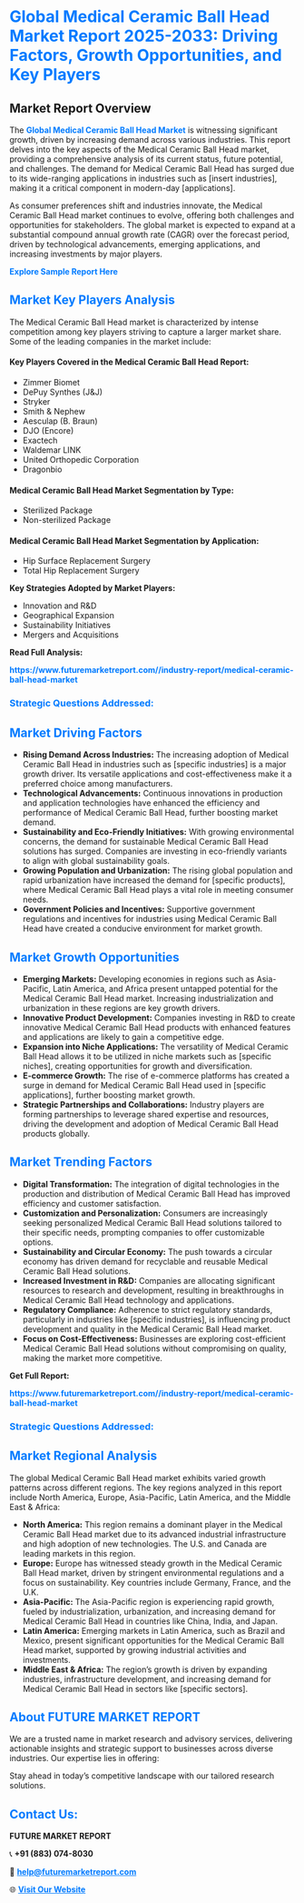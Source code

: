 <h1 style="color: #007BFF;">Global Medical Ceramic Ball Head Market Report 2025-2033: Driving Factors, Growth Opportunities, and Key Players</h1>

<section id="overview">
<h2>Market Report Overview</h2>
<p>The <a href="https://www.futuremarketreport.com//industry-report/medical-ceramic-ball-head-market" style="color: #007BFF; text-decoration: none;"><strong>Global Medical Ceramic Ball Head Market</strong></a> is witnessing significant growth, driven by increasing demand across various industries. This report delves into the key aspects of the Medical Ceramic Ball Head market, providing a comprehensive analysis of its current status, future potential, and challenges. The demand for Medical Ceramic Ball Head has surged due to its wide-ranging applications in industries such as [insert industries], making it a critical component in modern-day [applications].</p>
<p>As consumer preferences shift and industries innovate, the Medical Ceramic Ball Head market continues to evolve, offering both challenges and opportunities for stakeholders. The global market is expected to expand at a substantial compound annual growth rate (CAGR) over the forecast period, driven by technological advancements, emerging applications, and increasing investments by major players.</p>
</section>

<section id="overview">
<p><a href="https://www.futuremarketreport.com//request-sample/reportId=57853" style="color: #007BFF; text-decoration: none;"><strong>Explore Sample Report Here</strong></a></p>
</section>

<section id="key-players">
<h2 style="color: #007BFF;">Market Key Players Analysis</h2>
<p>The Medical Ceramic Ball Head market is characterized by intense competition among key players striving to capture a larger market share. Some of the leading companies in the market include:</p>
<h4>Key Players Covered in the Medical Ceramic Ball Head Report:</h4>
<ul><li>Zimmer Biomet</li><li>DePuy Synthes (J&amp;J)</li><li>Stryker</li><li>Smith &amp; Nephew</li><li>Aesculap (B. Braun)</li><li>DJO (Encore)</li><li>Exactech</li><li>Waldemar LINK</li><li>United Orthopedic Corporation</li><li>Dragonbio</li></ul>
<h4>Medical Ceramic Ball Head Market Segmentation by Type:</h4>
<ul><li>Sterilized Package</li><li>Non-sterilized Package</li></ul>

<h4>Medical Ceramic Ball Head Market Segmentation by Application:</h4>
<ul><li>Hip Surface Replacement Surgery</li><li>Total Hip Replacement Surgery</li></ul>
<p><strong>Key Strategies Adopted by Market Players:</strong></p>
<ul>
<li>Innovation and R&D</li>
<li>Geographical Expansion</li>
<li>Sustainability Initiatives</li>
<li>Mergers and Acquisitions</li>
</ul>
</section>

<section>
<p><strong>Read Full Analysis: </strong></p><a href="https://www.futuremarketreport.com//industry-report/medical-ceramic-ball-head-market" style="color: #007BFF; text-decoration: none;"><strong>https://www.futuremarketreport.com//industry-report/medical-ceramic-ball-head-market</strong></a>
<h3 style="color: #007BFF;">Strategic Questions Addressed:</h3>
</section>

<section id="driving-factors">
<h2 style="color: #007BFF;">Market Driving Factors</h2>
<ul>
<li><strong>Rising Demand Across Industries:</strong> The increasing adoption of Medical Ceramic Ball Head in industries such as [specific industries] is a major growth driver. Its versatile applications and cost-effectiveness make it a preferred choice among manufacturers.</li>
<li><strong>Technological Advancements:</strong> Continuous innovations in production and application technologies have enhanced the efficiency and performance of Medical Ceramic Ball Head, further boosting market demand.</li>
<li><strong>Sustainability and Eco-Friendly Initiatives:</strong> With growing environmental concerns, the demand for sustainable Medical Ceramic Ball Head solutions has surged. Companies are investing in eco-friendly variants to align with global sustainability goals.</li>
<li><strong>Growing Population and Urbanization:</strong> The rising global population and rapid urbanization have increased the demand for [specific products], where Medical Ceramic Ball Head plays a vital role in meeting consumer needs.</li>
<li><strong>Government Policies and Incentives:</strong> Supportive government regulations and incentives for industries using Medical Ceramic Ball Head have created a conducive environment for market growth.</li>
</ul>
</section>

<section id="growth-opportunities">
<h2 style="color: #007BFF;">Market Growth Opportunities</h2>
<ul>
<li><strong>Emerging Markets:</strong> Developing economies in regions such as Asia-Pacific, Latin America, and Africa present untapped potential for the Medical Ceramic Ball Head market. Increasing industrialization and urbanization in these regions are key growth drivers.</li>
<li><strong>Innovative Product Development:</strong> Companies investing in R&D to create innovative Medical Ceramic Ball Head products with enhanced features and applications are likely to gain a competitive edge.</li>
<li><strong>Expansion into Niche Applications:</strong> The versatility of Medical Ceramic Ball Head allows it to be utilized in niche markets such as [specific niches], creating opportunities for growth and diversification.</li>
<li><strong>E-commerce Growth:</strong> The rise of e-commerce platforms has created a surge in demand for Medical Ceramic Ball Head used in [specific applications], further boosting market growth.</li>
<li><strong>Strategic Partnerships and Collaborations:</strong> Industry players are forming partnerships to leverage shared expertise and resources, driving the development and adoption of Medical Ceramic Ball Head products globally.</li>
</ul>
</section>

<section id="trending-factors">
<h2 style="color: #007BFF;">Market Trending Factors</h2>
<ul>
<li><strong>Digital Transformation:</strong> The integration of digital technologies in the production and distribution of Medical Ceramic Ball Head has improved efficiency and customer satisfaction.</li>
<li><strong>Customization and Personalization:</strong> Consumers are increasingly seeking personalized Medical Ceramic Ball Head solutions tailored to their specific needs, prompting companies to offer customizable options.</li>
<li><strong>Sustainability and Circular Economy:</strong> The push towards a circular economy has driven demand for recyclable and reusable Medical Ceramic Ball Head solutions.</li>
<li><strong>Increased Investment in R&D:</strong> Companies are allocating significant resources to research and development, resulting in breakthroughs in Medical Ceramic Ball Head technology and applications.</li>
<li><strong>Regulatory Compliance:</strong> Adherence to strict regulatory standards, particularly in industries like [specific industries], is influencing product development and quality in the Medical Ceramic Ball Head market.</li>
<li><strong>Focus on Cost-Effectiveness:</strong> Businesses are exploring cost-efficient Medical Ceramic Ball Head solutions without compromising on quality, making the market more competitive.</li>
</ul>
</section>

<section>
<p><strong>Get Full Report: </strong></p><a href="https://www.futuremarketreport.com//industry-report/medical-ceramic-ball-head-market" style="color: #007BFF; text-decoration: none;"><strong>https://www.futuremarketreport.com//industry-report/medical-ceramic-ball-head-market</strong></a>
<h3 style="color: #007BFF;">Strategic Questions Addressed:</h3>
</section>


<section id="regional-analysis">
<h2 style="color: #007BFF;">Market Regional Analysis</h2>
<p>The global Medical Ceramic Ball Head market exhibits varied growth patterns across different regions. The key regions analyzed in this report include North America, Europe, Asia-Pacific, Latin America, and the Middle East & Africa:</p>
<ul>
<li><strong>North America:</strong> This region remains a dominant player in the Medical Ceramic Ball Head market due to its advanced industrial infrastructure and high adoption of new technologies. The U.S. and Canada are leading markets in this region.</li>
<li><strong>Europe:</strong> Europe has witnessed steady growth in the Medical Ceramic Ball Head market, driven by stringent environmental regulations and a focus on sustainability. Key countries include Germany, France, and the U.K.</li>
<li><strong>Asia-Pacific:</strong> The Asia-Pacific region is experiencing rapid growth, fueled by industrialization, urbanization, and increasing demand for Medical Ceramic Ball Head in countries like China, India, and Japan.</li>
<li><strong>Latin America:</strong> Emerging markets in Latin America, such as Brazil and Mexico, present significant opportunities for the Medical Ceramic Ball Head market, supported by growing industrial activities and investments.</li>
<li><strong>Middle East & Africa:</strong> The region’s growth is driven by expanding industries, infrastructure development, and increasing demand for Medical Ceramic Ball Head in sectors like [specific sectors].</li>
</ul>
</section>

<footer>
<h2 style="color: #007BFF;">About FUTURE MARKET REPORT</h2>
<p>We are a trusted name in market research and advisory services, delivering actionable insights and strategic support to businesses across diverse industries. Our expertise lies in offering:</p>

<p>Stay ahead in today’s competitive landscape with our tailored research solutions.</p>

<h2 style="color: #007BFF;">Contact Us:</h2>
<p><strong>FUTURE MARKET REPORT</strong></p>
<p>📞 <strong>+91 (883) 074-8030</strong></p>
<p>📧 <strong><a href="mailto:help@futuremarketreport.com" style="color: #007BFF;">help@futuremarketreport.com</a></strong></p>
<p>🌐 <strong><a href="https://www.futuremarketreport.com/" style="color: #007BFF;">Visit Our Website</a></strong></p>
</footer>